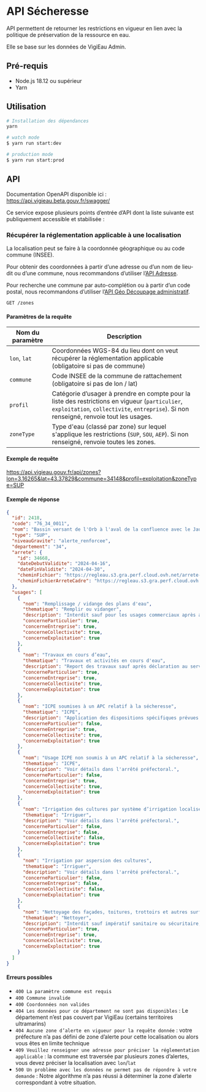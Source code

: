 # API Sécheresse

API permettent de retourner les restrictions en vigueur en lien avec la politique de préservation de la ressource en eau.

Elle se base sur les données de VigiEau Admin.

## Pré-requis

- Node.js 18.12 ou supérieur
- Yarn

## Utilisation

```bash
# Installation des dépendances
yarn

# watch mode
$ yarn run start:dev

# production mode
$ yarn run start:prod
```

## API

Documentation OpenAPI disponible ici : https://api.vigieau.beta.gouv.fr/swagger/

Ce service expose plusieurs points d’entrée d’API dont la liste suivante est publiquement accessible et stabilisée :

### Récupérer la réglementation applicable à une localisation

La localisation peut se faire à la coordonnée géographique ou au code commune (INSEE).

Pour obtenir des coordonnées à partir d’une adresse ou d’un nom de lieu-dit ou d’une commune, nous recommandons d’utiliser l’[API Adresse](https://adresse.data.gouv.fr/api-doc/adresse).

Pour recherche une commune par auto-complétion ou à partir d’un code postal, nous recommandons d’utiliser l’[API Géo Découpage administratif](https://geo.api.gouv.fr/decoupage-administratif/communes).

`GET /zones`

#### Paramètres de la requête

| Nom du paramètre | Description                                                                                                                                                                                |
|------------------|--------------------------------------------------------------------------------------------------------------------------------------------------------------------------------------------|
| `lon`, `lat`     | Coordonnées WGS-84 du lieu dont on veut récupérer la réglementation applicable (obligatoire si pas de commune)                                                                             |
| `commune`        | Code INSEE de la commune de rattachement (obligatoire si pas de lon / lat)                                                                                                                 |
| `profil`         | Catégorie d’usager à prendre en compte pour la liste des restrictions en vigueur (`particulier`, `exploitation`, `collectivite`, `entreprise`). Si non renseigné, renvoie tout les usages. |
| `zoneType`       | Type d'eau (classé par zone) sur lequel s'applique les restrictions (`SUP`, `SOU`, `AEP`). Si non renseigné, renvoie toutes les zones.                                                     |

#### Exemple de requête

https://api.vigieau.gouv.fr/api/zones?lon=3.16265&lat=43.37829&commune=34148&profil=exploitation&zoneType=SUP

#### Exemple de réponse

```json
{
  "id": 2418,
  "code": "76_34_0011",
  "nom": "Bassin versant de l'Orb à l'aval de la confluence avec le Jaur jusqu'à l'embouchure hors axe Orb soutenu",
  "type": "SUP",
  "niveauGravite": "alerte_renforcee",
  "departement": "34",
  "arrete": {
    "id": 34668,
    "dateDebutValidite": "2024-04-16",
    "dateFinValidite": "2024-04-30",
    "cheminFichier": "https://regleau.s3.gra.perf.cloud.ovh.net/arrete-restriction/34668/AP_DDTM34-2024-04-14827_restriction_eau_secheresse_16-04-2024_AvecAnnexe.pdf",
    "cheminFichierArreteCadre": "https://regleau.s3.gra.perf.cloud.ovh.net/arrete-cadre/30262/ACD2023_24_Mai_2023_AvecAnnexes.pdf"
  },
  "usages": [
    {
      "nom": "Remplissage / vidange des plans d'eau",
      "thematique": "Remplir ou vidanger",
      "description": "Interdit sauf pour les usages commerciaux après accord du service de police de l’eau.",
      "concerneParticulier": true,
      "concerneEntreprise": true,
      "concerneCollectivite": true,
      "concerneExploitation": true
    },
    {
      "nom": "Travaux en cours d’eau",
      "thematique": "Travaux et activités en cours d'eau",
      "description": "Report des travaux sauf après déclaration au service de police de l’eau pour les cas suivants :\r\n- situation d’assec total;\r\n- pour des raisons de sécurité publique.\r\n\r\nLa réalisation de seuils provisoires est interdite sauf alimentation en eau potable.",
      "concerneParticulier": true,
      "concerneEntreprise": true,
      "concerneCollectivite": true,
      "concerneExploitation": true
    },
    {
      "nom": "ICPE soumises à un APC relatif à la sécheresse",
      "thematique": "ICPE",
      "description": "Application des dispositions spécifiques prévues dans leur arrêté préfectoral ou dans un arrêté ministériel.",
      "concerneParticulier": false,
      "concerneEntreprise": true,
      "concerneCollectivite": true,
      "concerneExploitation": true
    },
    {
      "nom": "Usage ICPE non soumis à un APC relatif à la sécheresse",
      "thematique": "ICPE",
      "description": "Voir détails dans l'arrêté préfectoral.",
      "concerneParticulier": false,
      "concerneEntreprise": true,
      "concerneCollectivite": true,
      "concerneExploitation": true
    },
    {
      "nom": "Irrigation des cultures par système d’irrigation localisée",
      "thematique": "Irriguer",
      "description": "Voir détails dans l'arrêté préfectoral.",
      "concerneParticulier": false,
      "concerneEntreprise": false,
      "concerneCollectivite": false,
      "concerneExploitation": true
    },
    {
      "nom": "Irrigation par aspersion des cultures",
      "thematique": "Irriguer",
      "description": "Voir détails dans l'arrêté préfectoral.",
      "concerneParticulier": false,
      "concerneEntreprise": false,
      "concerneCollectivite": false,
      "concerneExploitation": true
    },
    {
      "nom": "Nettoyage des façades, toitures, trottoirs et autres surfaces imperméabilisées",
      "thematique": "Nettoyer",
      "description": "Interdit sauf impératif sanitaire ou sécuritaire, et réalisé par une collectivité ou une entreprise de\r\nnettoyage professionnel.",
      "concerneParticulier": true,
      "concerneEntreprise": true,
      "concerneCollectivite": true,
      "concerneExploitation": true
    }
  ]
}
```

#### Erreurs possibles

* `400 La paramètre commune est requis`
* `400 Commune invalide`
* `400 Coordonnées non valides`
* `404 Les données pour ce département ne sont pas disponibles` : Le département n’est pas couvert par VigiEau (certains territoires ultramarins)
* `404 Aucune zone d’alerte en vigueur pour la requête donnée` : votre préfecture n’a pas défini de zone d’alerte pour cette localisation ou alors vous êtes en limite technique
* `409 Veuillez renseigner une adresse pour préciser la réglementation applicable` : la commune est traversée par plusieurs zones d’alertes, vous devez préciser la localisation avec `lon`/`lat`
* `500 Un problème avec les données ne permet pas de répondre à votre demande` : Notre algorithme n’a pas réussi à déterminer la zone d’alerte correspondant à votre situation.
